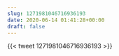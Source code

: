 ```yaml
---
slug: 1271981046716936193
date: 2020-06-14 01:41:28+00:00
draft: false
---
```


{{< tweet 1271981046716936193 >}}
